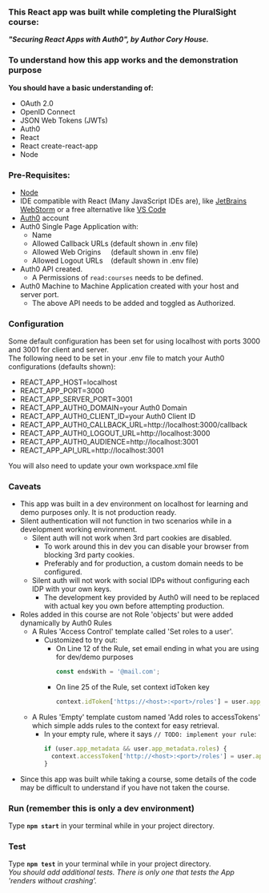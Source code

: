### This React app was built while completing the PluralSight course:  
***"Securing React Apps with Auth0", by Author Cory House.***

### To understand how this app works and the demonstration purpose
**You should have a basic understanding of:**
* OAuth 2.0
* OpenID Connect
* JSON Web Tokens (JWTs)
* Auth0
* React
* React create-react-app
* Node

### Pre-Requisites:

* [Node](https://nodejs.org)
* IDE compatible with React (Many JavaScript IDEs are), like [JetBrains WebStorm](https://www.jetbrains.com/webstorm/) or a free alternative like [VS Code](code.visualstudio.com)
* [Auth0](https://auth0.com/) account
* Auth0 Single Page Application with:
  * Name
  * Allowed Callback URLs&nbsp;(default shown in .env file)
  * Allowed Web Origins&nbsp;&nbsp;&nbsp;&nbsp;&nbsp;(default shown in .env file)
  * Allowed Logout URLs&nbsp;&nbsp;&nbsp;&nbsp;(default shown in .env file)
* Auth0 API created.
  * A Permissions of ```read:courses``` needs to be defined.
* Auth0 Machine to Machine Application created with your host and server port.
  * The above API needs to be added and toggled as Authorized.
  
### Configuration
Some default configuration has been set for using localhost with ports 3000 and 3001 for client and server.  
The following need to be set in your .env file to match your Auth0 configurations (defaults shown):

* REACT_APP_HOST=localhost
* REACT_APP_PORT=3000
* REACT_APP_SERVER_PORT=3001
* REACT_APP_AUTH0_DOMAIN=your Auth0 Domain
* REACT_APP_AUTH0_CLIENT_ID=your Auth0 Client ID
* REACT_APP_AUTH0_CALLBACK_URL=http://localhost:3000/callback
* REACT_APP_AUTH0_LOGOUT_URL=http://localhost:3000
* REACT_APP_AUTH0_AUDIENCE=http://localhost:3001
* REACT_APP_API_URL=http://localhost:3001

You will also need to update your own workspace.xml file

### Caveats
* This app was built in a dev environment on localhost for learning and demo purposes only. It is not production ready.
* Silent authentication will not function in two scenarios while in a development working environment.
  * Silent auth will not work when 3rd part cookies are disabled.
    * To work around this in dev you can disable your browser from blocking 3rd party cookies.
    * Preferably and for production, a custom domain needs to be configured.
  * Silent auth will not work with social IDPs without configuring each IDP with your own keys.
    * The development key provided by Auth0 will need to be replaced with actual key you own before attempting production.
* Roles added in this course are not Role 'objects' but were added dynamically by Auth0 Rules
  * A Rules 'Access Control' template called 'Set roles to a user'.
    * Customized to try out:
      * On Line 12 of the Rule, set email ending in what you are using for dev/demo purposes
        ```javascript
        const endsWith = '@mail.com';
        ```
      * On line 25 of the Rule, set context idToken key
        ```javascript
        context.idToken['https://<host>:<port>/roles'] = user.app_metadata.roles;
        ```
  * A Rules 'Empty' template custom named 'Add roles to accessTokens' which simple adds rules to the context for easy retrieval.
    * In your empty rule, where it says `````// TODO: implement your rule`````:  
      ```javascript
      if (user.app_metadata && user.app_metadata.roles) {
        context.accessToken['http://<host>:<port>/roles'] = user.app_metadata.roles; 
      }
      ```
* Since this app was built while taking a course, some details of the code may be difficult to understand if you have not taken the course.

### Run (remember this is only a dev environment)
Type **`npm start`** in your terminal while in your project directory.
### Test
Type **`npm test`** in your terminal while in your project directory.  
*You should add additional tests. There is only one that tests the App 'renders without crashing'.*
